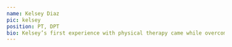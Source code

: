 ```yaml
---
name: Kelsey Diaz
pic: kelsey
position: PT, DPT
bio: Kelsey’s first experience with physical therapy came while overcoming injuries as a competitive gymnast. She became a group fitness instructor at the University of Florida, which helped her realize her passion for helping others stay healthy through movement. She earned her doctorate degree in physical therapy from UF and relocated to San Diego.
---
```

